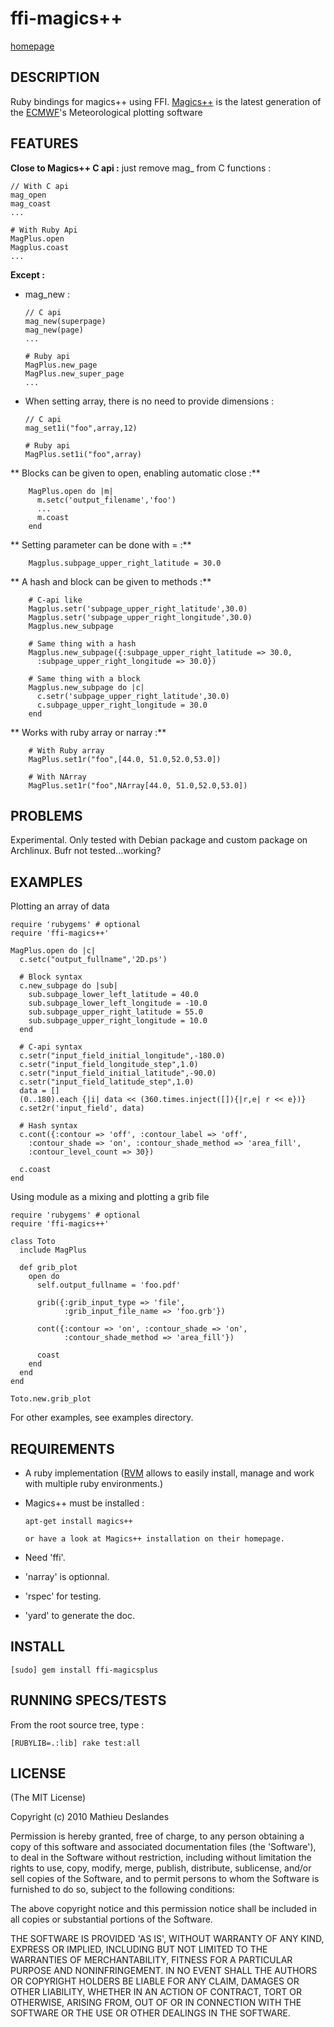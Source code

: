 ffi-magics++
============
[homepage](https://github.com/manoute/ffi-magicsplus)

DESCRIPTION
-----------

Ruby bindings for magics++ using FFI.
[Magics++](http://www.ecmwf.int/products/data/software/magics++.html) is the latest generation of the [ECMWF](http://www.ecmwf.int)'s Meteorological plotting software 

FEATURES
--------

**Close to Magics++ C api :** just remove mag_ from C functions : 

    // With C api
    mag_open  
    mag_coast 
    ...

    # With Ruby Api
    MagPlus.open
    Magplus.coast
    ...

**Except :**

  - mag_new :

        // C api
        mag_new(superpage)
        mag_new(page)
        ...
        
        # Ruby api
        MagPlus.new_page
        MagPlus.new_super_page  
        ...

  - When setting array, there is no need to provide dimensions :

        // C api
        mag_set1i("foo",array,12) 
        
        # Ruby api
        MagPlus.set1i("foo",array) 

** Blocks can be given to open, enabling automatic close :**

        MagPlus.open do |m|
          m.setc('output_filename','foo')
          ...
          m.coast
        end 

** Setting parameter can be done with = :**

        Magplus.subpage_upper_right_latitude = 30.0

** A hash and block can be given to methods :**
        
        # C-api like
        Magplus.setr('subpage_upper_right_latitude',30.0)
        Magplus.setr('subpage_upper_right_longitude',30.0)
        Magplus.new_subpage
        
        # Same thing with a hash
        Magplus.new_subpage({:subpage_upper_right_latitude => 30.0,
          :subpage_upper_right_longitude => 30.0})

        # Same thing with a block
        Magplus.new_subpage do |c|
          c.setr('subpage_upper_right_latitude',30.0)
          c.subpage_upper_right_longitude = 30.0
        end

** Works with ruby array or narray :**
    
        # With Ruby array
        MagPlus.set1r("foo",[44.0, 51.0,52.0,53.0])

        # With NArray
        MagPlus.set1r("foo",NArray[44.0, 51.0,52.0,53.0])

PROBLEMS
--------

Experimental.
Only tested with Debian package and custom package on Archlinux.
Bufr not tested...working?

EXAMPLES
--------

Plotting an array of data

    require 'rubygems' # optional
    require 'ffi-magics++'

    MagPlus.open do |c|
      c.setc("output_fullname",'2D.ps')

      # Block syntax
      c.new_subpage do |sub|
        sub.subpage_lower_left_latitude = 40.0
        sub.subpage_lower_left_longitude = -10.0
        sub.subpage_upper_right_latitude = 55.0
        sub.subpage_upper_right_longitude = 10.0
      end

      # C-api syntax
      c.setr("input_field_initial_longitude",-180.0)
      c.setr("input_field_longitude_step",1.0)
      c.setr("input_field_initial_latitude",-90.0)
      c.setr("input_field_latitude_step",1.0)
      data = []
      (0..180).each {|i| data << (360.times.inject([]){|r,e| r << e})}
      c.set2r('input_field', data)

      # Hash syntax
      c.cont({:contour => 'off', :contour_label => 'off', 
        :contour_shade => 'on', :contour_shade_method => 'area_fill',
        :contour_level_count => 30})

      c.coast
    end


Using module as a mixing and plotting a grib file

    require 'rubygems' # optional
    require 'ffi-magics++'

    class Toto
      include MagPlus

      def grib_plot
        open do
          self.output_fullname = 'foo.pdf'

          grib({:grib_input_type => 'file',
                :grib_input_file_name => 'foo.grb'})

          cont({:contour => 'on', :contour_shade => 'on',
                :contour_shade_method => 'area_fill'})
          
          coast
        end
      end
    end

    Toto.new.grib_plot



For other examples, see examples directory.

REQUIREMENTS
------------
* A ruby implementation ([RVM](http://rvm.beginrescueend.com) allows to easily install, manage and work with multiple ruby environments.)
* Magics++ must be installed :

      apt-get install magics++ 

      or have a look at Magics++ installation on their homepage.

* Need 'ffi'.
* 'narray' is optionnal.
* 'rspec' for testing. 
* 'yard' to generate the doc.

INSTALL
-------

    [sudo] gem install ffi-magicsplus 

 
RUNNING SPECS/TESTS
-------------------

From the root source tree, type :

    [RUBYLIB=.:lib] rake test:all 

LICENSE
-------

(The MIT License)

Copyright (c) 2010 Mathieu Deslandes

Permission is hereby granted, free of charge, to any person obtaining
a copy of this software and associated documentation files (the
'Software'), to deal in the Software without restriction, including
without limitation the rights to use, copy, modify, merge, publish,
distribute, sublicense, and/or sell copies of the Software, and to
permit persons to whom the Software is furnished to do so, subject to
the following conditions:

The above copyright notice and this permission notice shall be
included in all copies or substantial portions of the Software.

THE SOFTWARE IS PROVIDED 'AS IS', WITHOUT WARRANTY OF ANY KIND,
EXPRESS OR IMPLIED, INCLUDING BUT NOT LIMITED TO THE WARRANTIES OF
MERCHANTABILITY, FITNESS FOR A PARTICULAR PURPOSE AND NONINFRINGEMENT.
IN NO EVENT SHALL THE AUTHORS OR COPYRIGHT HOLDERS BE LIABLE FOR ANY
CLAIM, DAMAGES OR OTHER LIABILITY, WHETHER IN AN ACTION OF CONTRACT,
TORT OR OTHERWISE, ARISING FROM, OUT OF OR IN CONNECTION WITH THE
SOFTWARE OR THE USE OR OTHER DEALINGS IN THE SOFTWARE.

